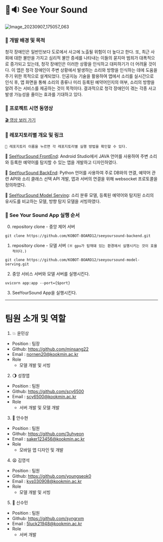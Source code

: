 # 👀🔉 See Your Sound
![Image_20230907_175057_063](https://github.com/KOBOT-BOARD12/.github/assets/110521260/fc088ce2-1452-4961-b275-eba0093d0b20)

### 🔧 개발 배경 및 목적
청각 장애인은 일반인보다 도로에서 사고에 노출될 위험이 더 높다고 한다. 또, 최근 사회에 대한 불만을 가지고 심리적 불안 증세를 나타내는 이들의 묻지마 범죄가 대폭적으로 증가되고 있는데, 청각 장애인은 이러한 상황을 인식하고 대피하기가 더 어려울 것이다. 이 앱은 청각 장애인이 주변 상황에서 발생하는 소리와 방향을 인식하는 데에 도움을 주기 위한 목적으로 설계되었다. 인공지능 기술을 활용하여 앱에서 소리를 실시간으로 인식 후, 앱 화면을 통해 소리의 종류나 미리 등록된 예약어인지의 여부, 소리의 방향을 알려 주는 서비스를 제공하는 것이 목적이다. 결과적으로 청각 장애인이 겪는 각종 사고 발생 가능성을 줄이는 효과를 기대하고 있다.

### 🎥 프로젝트 시연 동영상
[🎬 영상 보러 가기](https://youtu.be/5TegST750mc)


### 📂 레포지토리별 개요 및 링크
`📌 레포지토리 이름을 누르면 각 레포지토리별 실행 방법을 확인할 수 있다.`

🔎 [SeeYourSound FrontEnd](https://github.com/KOBOT-BOARD12/seeyoursound-frontend.git): Android Studio에서 JAVA 언어를 사용하여 주변 소리와 등록한 예약어를 탐지할 수 있는 앱을 개발하고 디자인하였다.

🔎 [SeeYourSound BackEnd](https://github.com/KOBOT-BOARD12/seeyoursound-backend.git): Python 언어를 사용하여 주로 DB와의 연결, 예약어 관련 API와 소리 클래스 선택 API 개발, 앱과 서버의 연결을 위해 websocket 프로토콜을 정의하였다.

🔎 [SeeYourSound Model Serving](https://github.com/KOBOT-BOARD12/seeyoursound-model-serving.git): 소리 분류 모델, 등록된 예약어와 탐지된 소리의 유사도를 비교하는 모델, 방향 탐지 모델을 서빙하였다.

### 🎉  See Your Sound App 실행 순서
0. repository clone - 중앙 제어 서버
```shell
git clone https://github.com/KOBOT-BOARD12/seeyoursound-backend.git
```
1. repository clone - 모델 서버 `(※ gpu가 탑재돼 있는 환경에서 실행시키는 것이 효율적이다.)`
```shell
git clone https://github.com/KOBOT-BOARD12/seeyoursound-model-serving.git
```
2. 중앙 서비스 서버와 모델 서버를 실행시킨다. 
```shell
uvicorn app:app --port={$port}
```
3. SeeYourSound App을 실행시킨다.

---
# 팀원 소개 및 역할
1. 💥 윤민상

- Position : 팀장
- Github: <https://github.com/minsang22>
- Email : nornen20@kookmin.ac.kr
- Role
  - 모델 개발 및 서빙

2. 🌖 성창엽

- Position : 팀원
- Github: <https://github.com/scy6500>
- Email : scy6500@kookmin.ac.kr
- Role
  - 서버 개발 및 모델 개발

3. 🖤 안수현

- Position : 팀원
- Github: <https://github.com/3uhyeon>
- Email : saker123456@kookmin.ac.kr
- Role
  - 모바일 앱 디자인 및 개발

4. 😫 김영석

- Position : 팀원
- Github: <https://github.com/youngseok0>
- Email : kys030908@kookmin.ac.kr
- Role
  - 모델 개발 및 서빙

5. 🫨 신수민

- Position : 팀원
- Github: <https://github.com/syngrxm>
- Email : 5luck21948@kookmin.ac.kr
- Role
  - 서버 개발